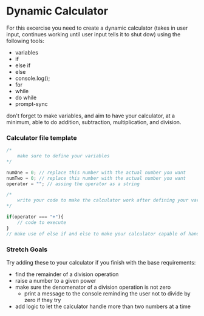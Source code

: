 # Dynamic Calculator
For this excercise you need to create a dynamic calculator (takes in user input, continues working until user input tells it to shut dow) using the following tools:
- variables
- if
- else if
- else
- console.log();
- for
- while
- do while
- prompt-sync

don't forget to make variables, and aim to have your calculator, at a minimum, able to do addition, subtraction, multiplication, and division.

### Calculator file template
```JavaScript
/*
    make sure to define your variables
*/

numOne = 0; // replace this number with the actual number you want
numTwo = 0; // replace this number with the actual number you want
operator = ""; // assing the operator as a string

/*
    write your code to make the calculator work after defining your variables
*/

if(operator === "+"){
    // code to execute
}
// make use of else if and else to make your calculator capable of handling the other operations
```

### Stretch Goals
Try adding these to your calculator if you finish with the base requirements:
- find the remainder of a division operation
- raise a number to a given power
- make sure the denomenator of a division operation is not zero
    - print a message to the console reminding the user not to divide by zero if they try
- add logic to let the calculator handle more than two numbers at a time